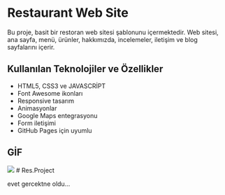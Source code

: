 # Restaurant Web Site

Bu proje, basit bir restoran web sitesi şablonunu içermektedir. Web sitesi, ana sayfa, menü, ürünler, hakkımızda, incelemeler, iletişim ve blog sayfalarını içerir.

## Kullanılan Teknolojiler ve Özellikler

- HTML5, CSS3 ve JAVASCRİPT
- Font Awesome ikonları
- Responsive tasarım
- Animasyonlar
- Google Maps entegrasyonu
- Form iletişimi
- GitHub Pages için uyumlu

## GİF

<img src="rest.gif">
# Res.Project


evet gercektne oldu...
